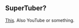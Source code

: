## SuperTuber?
[This](https://dinnerisserved1972.com/2012/10/03/wiener-wednesday-super-tuber/). Also YouTube or something.

